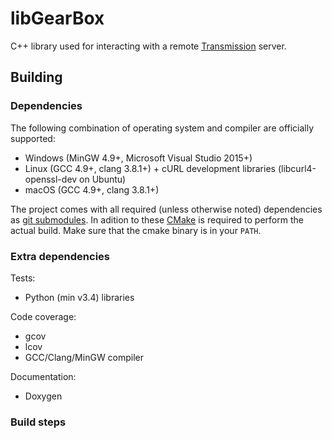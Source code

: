 # libGearBox
C++ library used for interacting with a remote [Transmission](https://transmissionbt.com/) server.

## Building
### Dependencies
The following combination of operating system and compiler are officially supported:
 * Windows (MinGW 4.9+, Microsoft Visual Studio 2015+)
 * Linux (GCC 4.9+, clang 3.8.1+) + cURL development libraries (libcurl4-openssl-dev on Ubuntu)
 * macOS (GCC 4.9+, clang 3.8.1+)

The project comes with all required (unless otherwise noted) dependencies as [git submodules](https://git-scm.com/book/en/v2/Git-Tools-Submodules). In adition to these [CMake](https://cmake.org/) is required to perform the actual build. Make sure that the cmake binary is in your `PATH`.

### Extra dependencies
Tests:
 * Python (min v3.4) libraries

Code coverage:
 * gcov
 * lcov
 * GCC/Clang/MinGW compiler
 
Documentation:
 * Doxygen

### Build steps
Clone the repository:
```bash
git clone https://github.com/kicsyromy/libGearBox.git
```
**Note:** Since CMake supports several Makefile formats, based on the target platform, I am not going to cover all of them here. Feel free to use the Visual Studio generator on Windows, or XCode generator on macOS. If a specific generator doesn't work for you please file a bug report.

**All platforms**
```
cd libGearBox
mkdir build
cd build
```

**Windows**
```
cmake .. -G "NMake Makefiles"
nmake
```

**Linux**
```
cmake .. -G "Unix Makefiles"
make -j $(grep -c ^processor /proc/cpuinfo)
```

**macOS**
```
cmake .. -G "Unix Makefiles"
make
```

The output of the build should be a static library called `libgearbox` with the appropriate extension (.lib on Windows, .a on Linux and macOS).

### Build options
libGearBox supports some [CMake options](https://cmake.org/cmake/help/v3.7/command/option.html) for a customized build. These are as follows:

`GEARBOX_STATIC_LIB` Build static library if set to ON otherwise build shared library. Defaults to ON.

`GEARBOX_DEBUG_LOGS` Build with additional debug logs. CAUTION: Do not use in production. Defaults to OFF.

`GEARBOX_ALLOW_UNSUPPORTED_COMPILER` Allow compilation using an unsupported compiler. Defaults to OFF.

`GEARBOX_ALLOW_UNSUPPORTED_PLATFORM` Allow compilation on an unsupported platform. Defaults to OFF.

`GEARBOX_ENABLE_TESTS` Build tests. Defaults to OFF.

`GEARBOX_TESTS_ENABLE_CODE_COVERAGE` Only available when building with tests. Enables code coverage generation using gcov/lcov.

`GEARBOX_BUILD_DOCUMENTATION` Build HTML documentation, also builds manpages when building under Linux. Defaults to OFF.

## Roadmap
TBD

## Contributing
Contributions are welcome, documentation, tests, code fixes etc. For a guideline on how contributions work on GitHub visit https://help.github.com/articles/working-with-forks/ and https://help.github.com/articles/proposing-changes-to-your-work-with-pull-requests/
